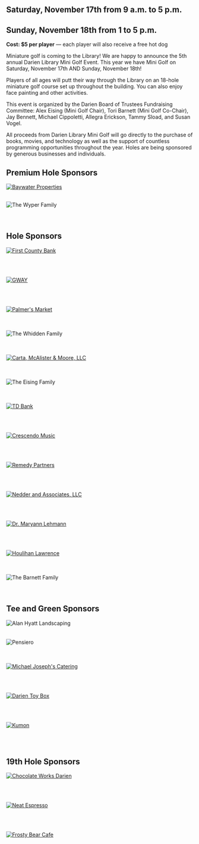 ## Saturday, November 17th from 9 a.m. to 5 p.m.
## Sunday, November 18th from 1 to 5 p.m.

**Cost: $5 per player** &mdash; each player will also receive a free hot dog

Miniature golf is coming to the Library! We are happy to announce the 5th annual Darien Library Mini Golf Event. This year we have Mini Golf on Saturday, November 17th AND Sunday, November 18th!

Players of all ages will putt their way through the Library on an 18-hole miniature golf course set up throughout the building. You can also enjoy face painting and other activities.

This event is organized by the Darien Board of Trustees Fundraising Committee: Alex Eising (Mini Golf Chair), Tori Barnett (Mini Golf Co-Chair), Jay Bennett, Michael Cippoletti, Allegra Erickson, Tammy Sload, and Susan Vogel.

All proceeds from Darien Library Mini Golf will go directly to the purchase of books, movies, and technology as well as the support of countless programming opportunities throughout the year. 
Holes are being sponsored by generous businesses and individuals.

<div class="margin-bottom-50"></div>

<div class="text-center margin-bottom-50">
<h2 class="title-v2 title-center">Premium Hole Sponsors</h2>
</div>

<div class="row margin-bottom-30">
<div class="col-xs-6 col-sm-6 col-md-6">

<a href="https://dar.to/2i4LeuK"><img class="img-responsive center-block" alt="Baywater Properties" title="Baywater Properties" src="/uploads/darien_community/minigolf/baywater.jpg" /></a>
<br />
<br />

</div>
<div class="col-xs-6 col-sm-6 col-md-6">
<img class="img-responsive center-block" src="/uploads/darien_community/minigolf/wyper_family.png" alt="The Wyper Family" title="The Wyper Family"/>

<div class="margin-bottom-10"></div>    
<br />
<br />

</div>
</div>


<div class="text-center margin-bottom-50">
<h2 class="title-v2 title-center">Hole Sponsors</h2>
</div>

<div class="row margin-bottom-30">
<div class="col-xs-6 col-sm-6 col-md-4">
<div class="text-center">

<a href="https://dar.to/2i5j16M"><img class="img-responsive center-block" alt="First County Bank" title="First County Bank" src="/uploads/darien_community/minigolf/first_county_bank.jpg" /></a>

<div class="margin-bottom-10"></div>    
<br />
<br />

</div>
</div>
<div class="col-xs-6 col-sm-6 col-md-4">
<div class="text-center">

<a href="https://dar.to/2i2E75N"><img class="img-responsive center-block" alt="GWAY" title="GWAY" src="/uploads/darien_community/minigolf/gway.jpg" /></a>

<div class="margin-bottom-10"></div>    
<br />
<br />

</div>
</div>
<div class="col-xs-6 col-sm-6 col-md-4">
<div class="text-center">

<a href="https://dar.to/2i5bwgi"><img class="img-responsive center-block" alt="Palmer's Market" title="Palmer's Market" src="/uploads/darien_community/minigolf/palmers_web.jpg" /></a>

<div class="margin-bottom-10"></div>    
<br />
<br />

</div>
</div>
</div>

<div class="row margin-bottom-30">
<div class="col-xs-6 col-sm-6 col-md-4">
<div class="text-center">

<img class="img-responsive center-block" alt="The Whidden Family" title="The Whidden Family" src="/uploads/darien_community/minigolf/whidden_family.jpg" />

<div class="margin-bottom-10"></div>    
<br />
<br />

</div>
</div>
<div class="col-xs-6 col-sm-6 col-md-4">
<div class="text-center">

<a href="https://dar.to/2i5jxBK"><img class="img-responsive center-block" alt="Carta, McAlister & Moore, LLC" title="Carta, McAlister & Moore, LLC" src="/uploads/darien_community/minigolf/cmm_llc.jpg" /></a>

<div class="margin-bottom-10"></div>    
<br />
<br />

</div>
</div>
<div class="col-xs-6 col-sm-6 col-md-4">
<div class="text-center">

<img class="img-responsive center-block" alt="The Eising Family" title="The Eising Family" src="/uploads/darien_community/minigolf/eising_family.jpg" />

<div class="margin-bottom-10"></div>    
<br />
<br />

</div>
</div>
</div>

<div class="row margin-bottom-30">
<div class="col-xs-6 col-sm-6 col-md-4">
<div class="text-center">

<a href="https://dar.to/2i5wJGJ"><img class="img-responsive center-block" alt="TD Bank" title="TD Bank" src="/uploads/darien_community/minigolf/td_bank.jpg" /></a>

<div class="margin-bottom-10"></div>    
<br />
<br />

</div>
</div>
<div class="col-xs-6 col-sm-6 col-md-4">
<div class="text-center">

<a href="https://dar.to/2i6iEsD"><img class="img-responsive center-block" alt="Crescendo Music" title="Crescendo Music" src="/uploads/darien_community/minigolf/crescendo.jpg" /></a>



<div class="margin-bottom-10"></div>    
<br />
<br />

</div>
</div>
<div class="col-xs-6 col-sm-6 col-md-4">
<div class="text-center">

<a href="https://dar.to/2i46vo2"><img class="img-responsive center-block" alt="Remedy Partners" title="Remedy Partners" src="/uploads/darien_community/minigolf/remedy.jpg" /></a>

<div class="margin-bottom-10"></div>    
<br />
<br />

</div>
</div>
<div class="row margin-bottom-30">
<div class="col-xs-6 col-sm-6 col-md-4">
<div class="text-center">

<a href="https://dar.to/2i2BIIu"><img class="img-responsive center-block" alt="Nedder and Associates, LLC" title="Nedder and Associates, LLC" src="/uploads/darien_community/minigolf/nedder.jpg" /></a>

<div class="margin-bottom-10"></div>    
<br />
<br />

</div>
</div>

<div class="col-xs-6 col-sm-6 col-md-4">
<div class="text-center">

<a href="https://dar.to/2i4O3f6"><img class="img-responsive center-block" alt="Dr. Maryann Lehmann" title="Dr. Maryann Lehmann" src="/uploads/darien_community/minigolf/maryann_lehmann.jpg" /></a>

<div class="margin-bottom-10"></div>    
<br />
<br />

</div>
</div>

<div class="col-xs-6 col-sm-6 col-md-4">
<div class="text-center">

<a href="https://dar.to/2ElcEHa"><img class="img-responsive center-block" alt="Houlihan Lawrence" title="Houlihan Lawrence" src="/uploads/darien_community/minigolf/houlihan_lawrence_logo.jpg" /></a>

<div class="margin-bottom-10"></div>    
<br />
<br />

</div>
</div>
</div>
<div class="col-xs-6 col-sm-6 col-md-12">
<div class="text-center">

<img class="img-responsive center-block" alt="The Barnett Family" title="The Barnett Family" src="/uploads/darien_community/minigolf/barnett_family.jpg" />

<div class="margin-bottom-10"></div>    
<br />
<br />

</div>
</div>
</div>


<div class="text-center margin-bottom-50">
<h2 class="title-v2 title-center">Tee and Green Sponsors</h2>
</div>

<div class="row margin-bottom-30">
<div class="col-xs-6 col-sm-6 col-md-4">
<div class="text-center">

<img class="img-responsive center-block" alt="Alan Hyatt Landscaping" title="Alan Hyatt Landscaping" src="/uploads/darien_community/minigolf/alan_hyatt_landscaping.jpg" />

<div class="margin-bottom-10"></div>    
<br />
<br />

</div>
</div>
<div class="col-xs-6 col-sm-6 col-md-4">
<div class="text-center">

<img class="img-responsive center-block" alt="Pensiero" title="Crescendo Music" src="/uploads/darien_community/minigolf/pensiero_logo.jpg" />

<div class="margin-bottom-10"></div>    
<br />
<br />

</div>
</div>
<div class="col-xs-6 col-sm-6 col-md-4">
<div class="text-center">

<a href="https://dar.to/2i4f42o"><img class="img-responsive center-block" alt="Michael Joseph's Catering" title="Michael Joseph's Catering" src="/uploads/darien_community/minigolf/michael_joesphs_catering.jpg" /></a>

<div class="margin-bottom-10"></div>    
<br />
<br />

</div>
</div>
</div>

<div class="row margin-bottom-30">
<div class="col-xs-6 col-sm-6 col-md-6">
<div class="text-center">

<a href="https://dar.to/2i7cXuQ"><img class="img-responsive center-block" alt="Darien Toy Box" title="Darien Toy Box" src="/uploads/darien_community/minigolf/darien_toy_box.jpg" /></a>

<div class="margin-bottom-10"></div>    
<br />
<br />

</div>
</div>

<div class="col-xs-6 col-sm-6 col-md-6">
<div class="text-center">

<a href="https://dar.to/2i5bLrI"><img class="img-responsive center-block" alt="Kumon" title="Kumon of Darien" src="/uploads/darien_community/minigolf/kumon.jpg" /></a>

<div class="margin-bottom-10"></div>    
<br />
<br />

</div>
</div>
</div>



<h2 class="title-v2 title-center">19th Hole Sponsors</h2>
</div>

<div class="row margin-bottom-30">
<div class="col-xs-6 col-sm-6 col-md-4">
<div class="text-center">

<a href="https://dar.to/2i5hn5b"><img class="img-responsive center-block" alt="Chocolate Works Darien" title="Chocolate Works Darien" src="/uploads/darien_community/minigolf/chocolate_works_darien.jpg" /></a>

<div class="margin-bottom-10"></div>    
<br />
<br />

</div>
</div>
<div class="col-xs-6 col-sm-6 col-md-4">
<div class="text-center">

<a href="http://neatcoffee.com/"><img class="img-responsive center-block" alt="Neat Espresso" title="Neat Espresso" src="/uploads/darien_community/minigolf/neat_espresso.jpg" /></a>

<div class="margin-bottom-10"></div>    
<br />
<br />

</div>
</div>
<div class="col-xs-6 col-sm-6 col-md-4">
<div class="text-center">

<a href="https://dar.to/2i4BXmn"><img class="img-responsive center-block" src="/uploads/darien_community/minigolf/frosty_bear_cafe.jpg" alt="Frosty Bear Cafe" title="Frosty Bear Cafe"/></a>

<div class="margin-bottom-10"></div>    
<br />
<br />

</div>
</div>
</div>



<div class="margin-bottom-20"></div>